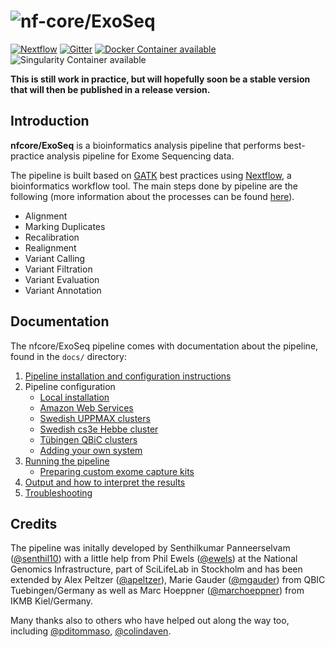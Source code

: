 # ![nf-core/ExoSeq](https://raw.githubusercontent.com/nf-core/Exoseq/master/docs/images/ExoSeq_logo.png)

[![Nextflow](https://img.shields.io/badge/nextflow-%E2%89%A50.27.6-brightgreen.svg)](https://www.nextflow.io/)
[![Gitter](https://img.shields.io/badge/gitter-%20join%20chat%20%E2%86%92-4fb99a.svg)](https://gitter.im/nf-core/Lobby)
[![Docker Container available](https://img.shields.io/docker/automated/nfcore/exoseq.svg)](https://hub.docker.com/r/nfcore/exoseq/)
![Singularity Container available](https://img.shields.io/badge/singularity-available-7E4C74.svg)

**This is still work in practice, but will hopefully soon be a stable version that will then be published in a release version.**
## Introduction

**nfcore/ExoSeq** is a bioinformatics analysis pipeline that performs best-practice analysis pipeline for Exome Sequencing data.

The pipeline is built based on [GATK](https://software.broadinstitute.org/gatk/best-practices/) best practices using [Nextflow](https://www.nextflow.io), a bioinformatics workflow tool. The main steps done by pipeline are the following (more information about the processes can be found [here](docs/processes.md)).

* Alignment
* Marking Duplicates
* Recalibration
* Realignment
* Variant Calling
* Variant Filtration
* Variant Evaluation
* Variant Annotation

## Documentation
The nfcore/ExoSeq pipeline comes with documentation about the pipeline, found in the `docs/` directory:

1. [Pipeline installation and configuration instructions](docs/installation.md)
2. Pipeline configuration
   * [Local installation](docs/configuration/local.md)
   * [Amazon Web Services](docs/configuration/aws.md)
   * [Swedish UPPMAX clusters](docs/configuration/uppmax.md)
   * [Swedish cs3e Hebbe cluster](docs/configuration/c3se.md)
   * [Tübingen QBiC clusters](docs/configuration/qbic.md)
   * [Adding your own system](docs/configuration/adding_your_own.md)
3. [Running the pipeline](docs/usage.md)
   * [Preparing custom exome capture kits](docs/kits.md)
4. [Output and how to interpret the results](docs/output.md)
5. [Troubleshooting](docs/troubleshooting.md)

## Credits
The pipeline was initally developed by Senthilkumar Panneerselvam ([@senthil10](https://github.com/senthil10)) with a little help from Phil Ewels ([@ewels](https://github.com/ewels)) at the National Genomics Infrastructure, part of SciLifeLab in Stockholm and has been extended by Alex Peltzer ([@apeltzer](https://github.com/apeltzer)), Marie Gauder ([@mgauder](https://github.com/mgauder)) from QBIC Tuebingen/Germany as well as Marc Hoeppner ([@marchoeppner](https://github.com/marchoeppner)) from IKMB Kiel/Germany.

Many thanks also to others who have helped out along the way too, including [@pditommaso](https://github.com/pditommaso), [@colindaven](https://github.com/colindaven).